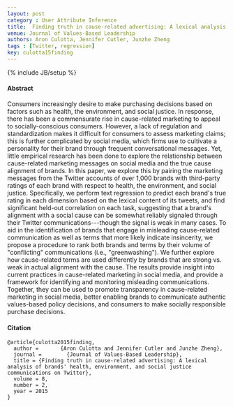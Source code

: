 ```yaml
---
layout: post
category : User Attribute Inference
title: 	Finding truth in cause-related advertising: A lexical analysis of brands' health, environment, and social justice communications on Twitter
venue: Journal of Values-Based Leadership
authors: Aron Culotta, Jennifer Cutler, Junzhe Zheng
tags : [Twitter, regression]
key: culotta15finding
---
```

{% include JB/setup %}
#### Abstract

Consumers increasingly desire to make purchasing decisions based on factors
such as health, the environment, and social justice. In response, there has
been a commensurate rise in cause-related marketing to appeal to
socially-conscious consumers. However, a lack of regulation and
standardization makes it difficult for consumers to assess marketing claims;
this is further complicated by social media, which firms use to cultivate a
personality for their brand through frequent conversational messages. Yet,
little empirical research has been done to explore the relationship between
cause-related marketing messages on social media and the true cause alignment
of brands.  In this paper, we explore this by pairing the marketing messages
from the Twitter accounts of over 1,000 brands with third-party ratings of
each brand with respect to health, the environment, and social
justice. Specifically, we perform text regression to predict each brand's true
rating in each dimension based on the lexical content of its tweets, and find
significant held-out correlation on each task, suggesting that a brand's
alignment with a social cause can be somewhat reliably signaled through their
Twitter communications---though the signal is weak in many cases. To aid in
the identification of brands that engage in misleading cause-related
communication as well as terms that more likely indicate insincerity, we
propose a procedure to rank both brands and terms by their volume of
"conflicting" communications (i.e., "greenwashing"). We further explore
how cause-related terms are used differently by brands that are strong
vs. weak in actual alignment with the cause. The results provide insight into
current practices in cause-related marketing in social media, and provide a
framework for identifying and monitoring misleading communications. Together,
they can be used to promote transparency in cause-related marketing in social
media, better enabling brands to communicate authentic values-based policy
decisions, and consumers to make socially responsible purchase decisions.

#### Citation

    @article{culotta2015finding,
      author =       {Aron Culotta and Jennifer Cutler and Junzhe Zheng},
      journal =        {Journal of Values-Based Leadership},
	  title = {Finding truth in cause-related advertising: A lexical analysis of brands' health, environment, and social justice communications on Twitter},
	  volume = 8,
	  number = 2,
      year = 2015
    }

